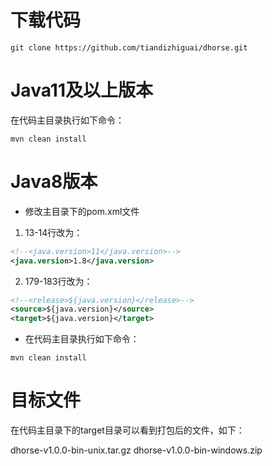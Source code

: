 # 下载代码

```shell
git clone https://github.com/tiandizhiguai/dhorse.git
```

# Java11及以上版本

在代码主目录执行如下命令：

```shell
mvn clean install
```

# Java8版本

* 修改主目录下的pom.xml文件

1. 13-14行改为：

```xml
<!--<java.version>11</java.version>-->
<java.version>1.8</java.version>
```

2. 179-183行改为：

```xml
<!--<release>${java.version}</release>-->
<source>${java.version}</source>
<target>${java.version}</target>
```

* 在代码主目录执行如下命令：

```shell
mvn clean install
```

# 目标文件

在代码主目录下的target目录可以看到打包后的文件，如下：

dhorse-v1.0.0-bin-unix.tar.gz
dhorse-v1.0.0-bin-windows.zip